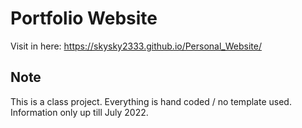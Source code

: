 # Portfolio Website
Visit in here: https://skysky2333.github.io/Personal_Website/

## Note
This is a class project. Everything is hand coded / no template used.
Information only up till July 2022.
